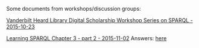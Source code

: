 Some documents from workshops/discussion groups:

[Vanderbilt Heard Library Digital Scholarship Workshop Series on SPARQL - 2015-10-23](sparql-workshop-digital-scholarship.md)

[Learning SPARQL Chapter 3 - part 2 - 2015-11-02](learning-sparql-ch3-part2.md) Answers: [here](learning-sparql-ch3-part2-answers.md)